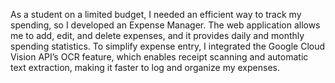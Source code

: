 As a student on a limited budget, I needed an efficient way to track my spending, so I developed an Expense Manager. The web application allows me to add, edit, and delete expenses, and it provides daily and monthly spending statistics. To simplify expense entry, I integrated the Google Cloud Vision API’s OCR feature, which enables receipt scanning and automatic text extraction, making it faster to log and organize my expenses.
